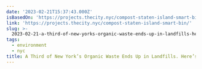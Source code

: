 ```yaml
---
date: '2023-02-21T15:37:43.000Z'
isBasedOn: 'https://projects.thecity.nyc/compost-staten-island-smart-bin/'
link: 'https://projects.thecity.nyc/compost-staten-island-smart-bin/'
slug: >-
  2023-02-21-a-third-of-new-yorks-organic-waste-ends-up-in-landfills-heres-a-better-s
tags:
  - environment
  - nyc
title: A Third of New York’s Organic Waste Ends Up in Landfills. Here’s a Better S
---
```


